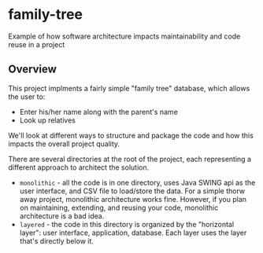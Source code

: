 # family-tree
Example of how software architecture impacts maintainability and code reuse in a project
## Overview
This project implments a fairly simple "family tree" database, which allows the user to:
* Enter his/her name along with the parent's name
* Look up relatives

We'll look at different ways to structure and package the code and how this impacts the overall project quality.

There are several directories at the root of the project, each representing a different approach to architect the solution.
* <code>monolithic</code> - all the code is in one directory, uses Java SWING api as the user interface, and CSV file to load/store the data. For a simple thorw away project, monolithic architecture works fine. However, if you plan on maintaining, extending, and reusing your code, monolithic architecture is a bad idea.
* <code>layered</code> - the code in this directory is organized by the "horizontal layer": user interface, application, database. Each layer uses the layer that's directly below it.
